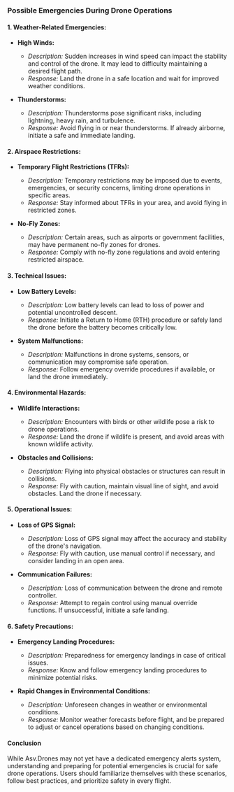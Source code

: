 ### Possible Emergencies During Drone Operations

#### 1. **Weather-Related Emergencies:**

   - **High Winds:**
     - *Description:* Sudden increases in wind speed can impact the stability and control of the drone. It may lead to difficulty maintaining a desired flight path.
     - *Response:* Land the drone in a safe location and wait for improved weather conditions.

   - **Thunderstorms:**
     - *Description:* Thunderstorms pose significant risks, including lightning, heavy rain, and turbulence.
     - *Response:* Avoid flying in or near thunderstorms. If already airborne, initiate a safe and immediate landing.

#### 2. **Airspace Restrictions:**

   - **Temporary Flight Restrictions (TFRs):**
     - *Description:* Temporary restrictions may be imposed due to events, emergencies, or security concerns, limiting drone operations in specific areas.
     - *Response:* Stay informed about TFRs in your area, and avoid flying in restricted zones.

   - **No-Fly Zones:**
     - *Description:* Certain areas, such as airports or government facilities, may have permanent no-fly zones for drones.
     - *Response:* Comply with no-fly zone regulations and avoid entering restricted airspace.

#### 3. **Technical Issues:**

   - **Low Battery Levels:**
     - *Description:* Low battery levels can lead to loss of power and potential uncontrolled descent.
     - *Response:* Initiate a Return to Home (RTH) procedure or safely land the drone before the battery becomes critically low.

   - **System Malfunctions:**
     - *Description:* Malfunctions in drone systems, sensors, or communication may compromise safe operation.
     - *Response:* Follow emergency override procedures if available, or land the drone immediately.

#### 4. **Environmental Hazards:**

   - **Wildlife Interactions:**
     - *Description:* Encounters with birds or other wildlife pose a risk to drone operations.
     - *Response:* Land the drone if wildlife is present, and avoid areas with known wildlife activity.

   - **Obstacles and Collisions:**
     - *Description:* Flying into physical obstacles or structures can result in collisions.
     - *Response:* Fly with caution, maintain visual line of sight, and avoid obstacles. Land the drone if necessary.

#### 5. **Operational Issues:**

   - **Loss of GPS Signal:**
     - *Description:* Loss of GPS signal may affect the accuracy and stability of the drone's navigation.
     - *Response:* Fly with caution, use manual control if necessary, and consider landing in an open area.

   - **Communication Failures:**
     - *Description:* Loss of communication between the drone and remote controller.
     - *Response:* Attempt to regain control using manual override functions. If unsuccessful, initiate a safe landing.

#### 6. **Safety Precautions:**

   - **Emergency Landing Procedures:**
     - *Description:* Preparedness for emergency landings in case of critical issues.
     - *Response:* Know and follow emergency landing procedures to minimize potential risks.

   - **Rapid Changes in Environmental Conditions:**
     - *Description:* Unforeseen changes in weather or environmental conditions.
     - *Response:* Monitor weather forecasts before flight, and be prepared to adjust or cancel operations based on changing conditions.

#### Conclusion

While Asv.Drones may not yet have a dedicated emergency alerts system, understanding and preparing for potential emergencies is crucial for safe drone operations. Users should familiarize themselves with these scenarios, follow best practices, and prioritize safety in every flight.